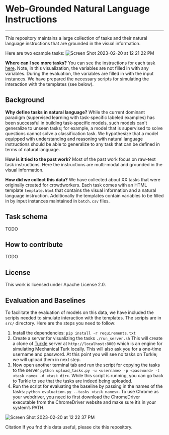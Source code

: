 # Web-Grounded Natural Language Instructions
<hr>


This repository maintains a large collection of tasks and their natural language instructions that are grounded in the visual information. 

Here are two example tasks:
![Screen Shot 2023-02-20 at 12 21 22 PM](https://user-images.githubusercontent.com/2441454/220168815-10c22ddd-2deb-422f-b41e-2203bee25e25.png)

**Where can I see more tasks?**
You can see the instructions for each task [here](https://jhu-clsp.github.io/turk-instructions/mturk.html). 
Note, in this visualization, the variables are not filled in with any variables. 
During the evaluation, the variables are filled in with the input instances. 
We have prepared the necessary scripts for simulating the interaction with the templates (see below).


Background 
--- 

**Why define tasks in natural language?** While the current dominant paradigm (supervised learning with task-specific labeled examples) has been 
successful in building task-specific models, such models can't generalize to unseen tasks; for example, a model that is supervised to solve questions 
cannot solve a classification task. We hypothesize that a model equipped with understanding and reasoning with natural language instructions should be able to generalize to any task that can be defined in terms of natural language.

**How is it tied to the past work?** 
Most of the past work focus on raw-text task instructions. Here the instructions are multi-modal 
and grounded in the visual information. 


**How did we collect this data?** 
We have collected about XX tasks that were originally created for crowdworkers. 
Each task comes with an HTML template `template.html` that contains the visual information and a natural language instruction.
Additionally the templates contain variables to be filled in by input instances maintained in `batch.csv` files.



Task schema  
--- 
TODO

How to contribute 
---
TODO

License
--- 
This work is licensed under Apache License 2.0.


Evaluation and Baselines 
--- 
To facilitate the evaluation of models on this data, we have included the scripts needed to simulate interaction with the templates. 
The scripts are in `src/` directory.
Here are the steps you need to follow: 
 1. Install the dependencies: `pip install -r requirements.txt`
 2. Create a server for visualizing the tasks `./run_server.sh` This will create a clone of [Turkle](https://github.com/hltcoe/turkle/) server at `http://localhost:8000` which is an engine for simulating Mechanical Turk locally. This will also ask you for a one-time username and password.  At this point you will see no tasks on Turkle; we will upload them in next step. 
 3. Now open another terminal tab and run the script for copying the tasks to the server `python upload_tasks.py -u <username> -p <password> -t <task_name> -d <task_dir>`. While this script is running, you can go back to Turkle to see that the tasks are indeed being uploaded.
 4. Run the script for evaluating the baseline by passing in the names of the tasks: `python evaluation.py --tasks <task_names>`. To use Chrome as your webdriver, you need to first download the ChromeDriver executable from the ChromeDriver website and make sure it’s in your system’s PATH.


![Screen Shot 2023-02-20 at 12 22 37 PM](https://user-images.githubusercontent.com/2441454/220168960-9080b552-446b-4385-bca3-7f662ce95e20.png)



Citation 
If you fnd this data useful, please cite this repository. 

<!-- 
Publication 
--- 
Feel free to cite us.  -->
